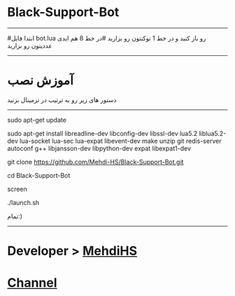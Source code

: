 # Black-Support-Bot
* * *
#ابتدا فایل bot.lua رو باز کنید و در خط 1 توکنتون رو بزارید
#در خط 8 هم ایدی عددیتون رو بزارید
* * *
# آموزش نصب
دستور های زیر رو به ترتیب در ترمینال بزنید

* * *
sudo apt-get update

sudo apt-get install libreadline-dev libconfig-dev libssl-dev lua5.2 liblua5.2-dev lua-socket lua-sec lua-expat libevent-dev make unzip git redis-server autoconf g++ libjansson-dev libpython-dev expat libexpat1-dev


git clone https://github.com/Mehdi-HS/Black-Support-Bot.git

cd Black-Support-Bot

screen

./launch.sh

تمام:)
* * *
 # Developer > [MehdiHS](https://Telegram.me/MehdiHS)
 # [Channel](https://Telegram.me/Black_CH)
